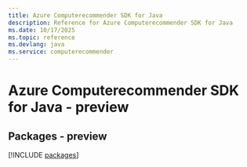 ```yaml
---
title: Azure Computerecommender SDK for Java
description: Reference for Azure Computerecommender SDK for Java
ms.date: 10/17/2025
ms.topic: reference
ms.devlang: java
ms.service: computerecommender
---
```

# Azure Computerecommender SDK for Java - preview
## Packages - preview
[!INCLUDE [packages](computerecommender-index.md)]